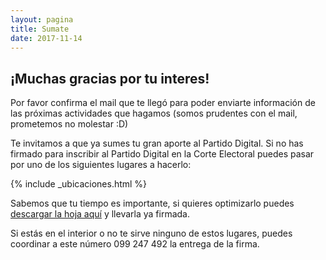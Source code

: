 ```yaml
---
layout: pagina
title: Sumate
date: 2017-11-14
---
```


## ¡Muchas gracias por tu interes!

Por favor confirma el mail que te llegó para poder enviarte información de las próximas actividades que hagamos (somos prudentes con el mail, prometemos no molestar :D)

Te invitamos a que ya sumes tu gran aporte al Partido Digital.
Si no has firmado para inscribir al Partido Digital en la Corte Electoral puedes pasar por uno de los siguientes lugares a hacerlo:

{% include _ubicaciones.html %}

Sabemos que tu tiempo es importante, si quieres optimizarlo puedes [descargar la hoja aquí](https://recursos.partidodigital.org.uy/assets/pdf/hoja_firma.pdf) y llevarla ya firmada.

Si estás en el interior o no te sirve ninguno de estos lugares, puedes coordinar a este número 099 247 492 la entrega de la firma.